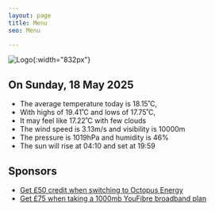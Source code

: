 ```yaml
---
layout: page
title: Menu
seo: Menu

---
```


![Logo](/images/logo.jpg){:width="832px"}

<!-- weather_marker starts -->
## On Sunday, 18 May 2025

- The average temperature today is 18.15˚C,
- With highs of 19.41˚C and lows of 17.75˚C,
- It may feel like 17.22˚C with few clouds
- The wind speed is 3.13m/s and visibility is 10000m
- The pressure is 1019hPa and humidity is 46%
- The sun will rise at 04:10 and set at 19:59

<!-- weather_marker ends -->

## Sponsors

- [Get £50 credit when switching to Octopus Energy](https://bit.ly/3oD1nnS)
- [Get £75 when taking a 1000mb YouFibre broadband plan](https://aklam.io/91zWhU?)
